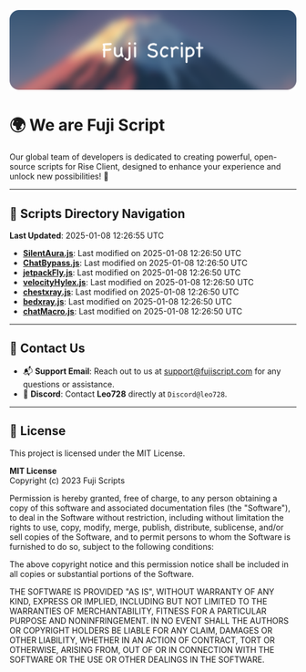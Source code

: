 ![Banner](.github/b.webp)

# 🌍 **We are Fuji Script**

Our global team of developers is dedicated to creating powerful, open-source scripts for Rise Client, designed to enhance your experience and unlock new possibilities! 🌟

---
<!-- SCRIPTS_NAVIGATION_START -->
## 📂 **Scripts Directory Navigation**

**Last Updated**: 2025-01-08 12:26:55 UTC

- **[SilentAura.js](scripts/SilentAura.js)**: Last modified on 2025-01-08 12:26:50 UTC
- **[ChatBypass.js](scripts/ChatBypass.js)**: Last modified on 2025-01-08 12:26:50 UTC
- **[jetpackFly.js](scripts/jetpackFly.js)**: Last modified on 2025-01-08 12:26:50 UTC
- **[velocityHylex.js](scripts/velocityHylex.js)**: Last modified on 2025-01-08 12:26:50 UTC
- **[chestxray.js](scripts/chestxray.js)**: Last modified on 2025-01-08 12:26:50 UTC
- **[bedxray.js](scripts/bedxray.js)**: Last modified on 2025-01-08 12:26:50 UTC
- **[chatMacro.js](scripts/chatMacro.js)**: Last modified on 2025-01-08 12:26:50 UTC

<!-- SCRIPTS_NAVIGATION_END -->

---

## 💬 **Contact Us**  
- 📬 **Support Email**: Reach out to us at [support@fujiscript.com](mailto:support@fujiscript.com) for any questions or assistance.  
- 💬 **Discord**: Contact **Leo728** directly at `Discord@leo728`.

---

## 📜 **License**

This project is licensed under the MIT License.  

**MIT License**  
Copyright (c) 2023 Fuji Scripts  

Permission is hereby granted, free of charge, to any person obtaining a copy of this software and associated documentation files (the "Software"), to deal in the Software without restriction, including without limitation the rights to use, copy, modify, merge, publish, distribute, sublicense, and/or sell copies of the Software, and to permit persons to whom the Software is furnished to do so, subject to the following conditions:  

The above copyright notice and this permission notice shall be included in all copies or substantial portions of the Software.  

THE SOFTWARE IS PROVIDED "AS IS", WITHOUT WARRANTY OF ANY KIND, EXPRESS OR IMPLIED, INCLUDING BUT NOT LIMITED TO THE WARRANTIES OF MERCHANTABILITY, FITNESS FOR A PARTICULAR PURPOSE AND NONINFRINGEMENT. IN NO EVENT SHALL THE AUTHORS OR COPYRIGHT HOLDERS BE LIABLE FOR ANY CLAIM, DAMAGES OR OTHER LIABILITY, WHETHER IN AN ACTION OF CONTRACT, TORT OR OTHERWISE, ARISING FROM, OUT OF OR IN CONNECTION WITH THE SOFTWARE OR THE USE OR OTHER DEALINGS IN THE SOFTWARE.  

